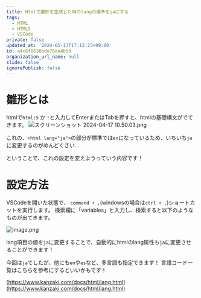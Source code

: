 ```yaml
---
title: Htmlで雛形を生成した時のlangの標準をjaにする
tags:
  - HTML
  - HTML5
  - VSCode
private: false
updated_at: '2024-05-17T17:12:23+09:00'
id: a4c6f0638bde76ea4b50
organization_url_name: null
slide: false
ignorePublish: false
---
```

# 雛形とは
htmlで`html:5` か `!`と入力してEnterまたはTabを押すと、htmlの基礎構文がでてきます。
![スクリーンショット 2024-04-17 10.50.03.png](https://qiita-image-store.s3.ap-northeast-1.amazonaws.com/0/3714044/4794118d-1ecc-8b49-e662-7be380ca6382.png)

これの、`<html lang="ja">`の部分が標準では`en`になっているため、いちいち`ja`に変更するのがめんどくさい...

ということで、これの設定を変えようっていう内容です！

# 設定方法
VSCodeを開いた状態で、 `command + ,`(windowsの場合は`ctrl + ,`)ショートカットを実行します。
検索欄に「variables」と入力し、検索すると以下のようなものが出てきます。

![image.png](https://qiita-image-store.s3.ap-northeast-1.amazonaws.com/0/3714044/1cb53941-d7d8-76e1-f43a-71c28914e9fe.png)

lang項目の値を`ja`に変更することで、自動的にhtmlのlang属性も`ja`に変更させることができます！

今回は`ja`でしたが、他にも`en`や`es`など、多言語も指定できます！
言語コード一覧はこちらを参考にするといいかもです！

[https://www.kanzaki.com/docs/html/lang.html](https://www.kanzaki.com/docs/html/lang.html)

